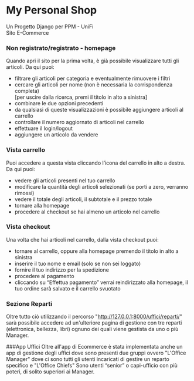 # My Personal Shop
Un Progetto Django per PPM - UniFi  
Sito E-Commerce

### Non registrato/registrato - homepage
Quando apri il sito per la prima volta, è già possibile visualizzare tutti gli articoli. Da qui puoi:

- filtrare gli articoli per categoria e eventualmente rimuovere i filtri
- cercare gli articoli per nome (non è necessaria la corrispondenza completa)  
  [per uscire dalla ricerca, premi il titolo in alto a sinistra]
- combinare le due opzioni precedenti
- da qualsiasi di queste visualizzazioni è possibile aggiungere articoli al carrello
- controllare il numero aggiornato di articoli nel carrello
- effettuare il login/logout
- aggiungere un articolo da vendere



### Vista carrello
Puoi accedere a questa vista cliccando l’icona del carrello in alto a destra. Da qui puoi:

- vedere gli articoli presenti nel tuo carrello
- modificare la quantità degli articoli selezionati (se porti a zero, verranno rimossi)
- vedere il totale degli articoli, il subtotale e il prezzo totale
- tornare alla homepage
- procedere al checkout se hai almeno un articolo nel carrello

### Vista checkout
Una volta che hai articoli nel carrello, dalla vista checkout puoi:

- tornare al carrello, oppure alla homepage premendo il titolo in alto a sinistra
- inserire il tuo nome e email (solo se non sei loggato)
- fornire il tuo indirizzo per la spedizione
- procedere al pagamento
- cliccando su “Effettua pagamento” verrai reindirizzato alla homepage, il tuo ordine sarà salvato e il carrello svuotato

### Sezione Reparti

Oltre tutto ciò utilizzando il percorso "http://127.0.0.1:8000/uffici/reparti/" sarà possibile accedere ad un'ulteriore pagina di gestione con tre reparti (elettronica, bellezza, libri) ognuno dei quali 
viene gestista da uno o più Manager.

###App Uffici
Oltre all'app di Ecommerce è stata implementata anche un app di gestione degli uffici dove sono presenti due gruppi ovvero "L'Office Manager" dove ci sono tutti gli utenti incaricati di gestire un
reparto specifico e "L'Office Chiefs" Sono utenti “senior” o capi-ufficio con più poteri, di solito superiori ai Manager.
